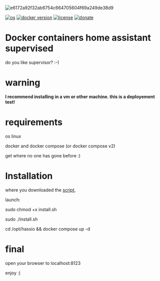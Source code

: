 ![e6172a92f32ab6754c664705604f69a249de38d9](https://user-images.githubusercontent.com/68069659/160297164-84b0686f-78e4-4507-b38a-d50072fdd2b2.gif)

[![os](https://img.shields.io/badge/os-linux-red)](https://www.linux.org/)
[![docker version](https://img.shields.io/badge/docker%20version-20.10-brightgreen)](https://www.docker.com/)
[![license](https://img.shields.io/badge/license-Apache--2.0-yellowgreen)](https://apache.org/licenses/LICENSE-2.0)
[![donate](https://img.shields.io/badge/donate-wango-blue)](https://www.wango.org/donate.aspx)

# Docker containers home assistant supervised

do you like supervisor? :-)

# warning

**I recommend installing in a vm or other machine. this is a deployement test!**

# requirements

os linux

docker and docker compose (or docker compose v2)

get where no one has gone before :)

# Installation

where you downloaded the [script](https://github.com/william89731/docker-containers-home-assistant-supervised-/blob/main/install.sh),

launch:

sudo chmod +x install.sh

sudo ./install.sh

cd /opt/hassio && docker compose up -d

# final

open your browser to localhost:8123

enjoy :)



